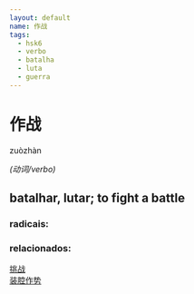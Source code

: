 ```yaml
--- 
layout: default
name: 作战 
tags: 
  - hsk6
  - verbo
  - batalha
  - luta
  - guerra
--- 
```

# 作战 
zuòzhàn  
 
*(动词/verbo)*  
## batalhar, lutar; to fight a battle 
### radicais: 
### relacionados:   
[挑战](/zhengshidu/hsk4/挑战)  
[装腔作势](/zhengshidu/outras/装腔作势)  
